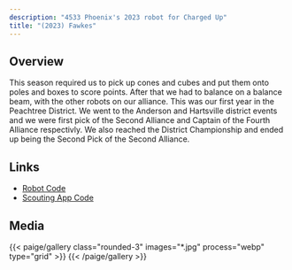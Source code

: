```yaml
---
description: "4533 Phoenix's 2023 robot for Charged Up"
title: "(2023) Fawkes"
---
```


## Overview

This season required us to pick up cones and cubes and put them onto poles and
boxes to score points. After that we had to balance on a balance beam, with the
other robots on our alliance. This was our first year in the Peachtree District.
We went to the Anderson and Hartsville district events and we were first pick of
the Second Alliance and Captain of the Fourth Alliance respectivly. We also
reached the District Championship and ended up being the Second Pick of the
Second Alliance.

## Links

- [Robot Code](//github.com/4533-phoenix/charged-up-robot)
- [Scouting App Code](//github.com/4533-phoenix/4533-Scouting-V2)

## Media

{{< paige/gallery class="rounded-3" images="*.jpg" process="webp" type="grid"  >}}
{{< /paige/gallery >}}
